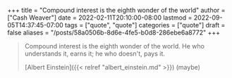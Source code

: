 +++
title = "Compound interest is the eighth wonder of the world"
author = ["Cash Weaver"]
date = 2022-02-11T20:10:00-08:00
lastmod = 2022-09-05T14:37:45-07:00
tags = ["quote", "quote"]
categories = ["quote"]
draft = false
aliases = "/posts/58a0506b-8d6e-4fe5-b0d8-286ebe6a8772"
+++

> Compound interest is the eighth wonder of the world. He who understands it, earns it; he who doesn't, pays it.
>
> [Albert Einstein]({{< relref "albert_einstein.md" >}}) (maybe)
